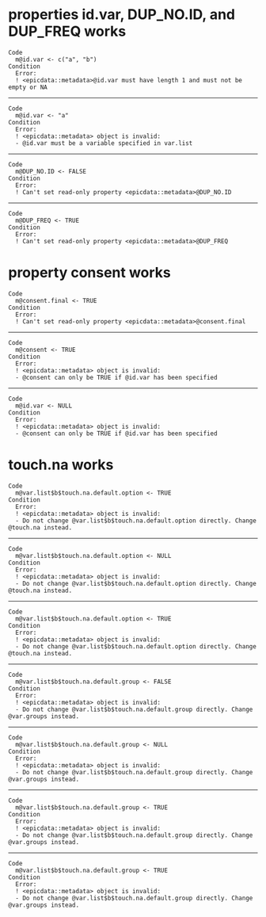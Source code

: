 # properties id.var, DUP_NO.ID, and DUP_FREQ works

    Code
      m@id.var <- c("a", "b")
    Condition
      Error:
      ! <epicdata::metadata>@id.var must have length 1 and must not be empty or NA

---

    Code
      m@id.var <- "a"
    Condition
      Error:
      ! <epicdata::metadata> object is invalid:
      - @id.var must be a variable specified in var.list

---

    Code
      m@DUP_NO.ID <- FALSE
    Condition
      Error:
      ! Can't set read-only property <epicdata::metadata>@DUP_NO.ID

---

    Code
      m@DUP_FREQ <- TRUE
    Condition
      Error:
      ! Can't set read-only property <epicdata::metadata>@DUP_FREQ

# property consent works

    Code
      m@consent.final <- TRUE
    Condition
      Error:
      ! Can't set read-only property <epicdata::metadata>@consent.final

---

    Code
      m@consent <- TRUE
    Condition
      Error:
      ! <epicdata::metadata> object is invalid:
      - @consent can only be TRUE if @id.var has been specified

---

    Code
      m@id.var <- NULL
    Condition
      Error:
      ! <epicdata::metadata> object is invalid:
      - @consent can only be TRUE if @id.var has been specified

# touch.na works

    Code
      m@var.list$b$touch.na.default.option <- TRUE
    Condition
      Error:
      ! <epicdata::metadata> object is invalid:
      - Do not change @var.list$b$touch.na.default.option directly. Change @touch.na instead.

---

    Code
      m@var.list$b$touch.na.default.option <- NULL
    Condition
      Error:
      ! <epicdata::metadata> object is invalid:
      - Do not change @var.list$b$touch.na.default.option directly. Change @touch.na instead.

---

    Code
      m@var.list$b$touch.na.default.option <- TRUE
    Condition
      Error:
      ! <epicdata::metadata> object is invalid:
      - Do not change @var.list$b$touch.na.default.option directly. Change @touch.na instead.

---

    Code
      m@var.list$b$touch.na.default.group <- FALSE
    Condition
      Error:
      ! <epicdata::metadata> object is invalid:
      - Do not change @var.list$b$touch.na.default.group directly. Change @var.groups instead.

---

    Code
      m@var.list$b$touch.na.default.group <- NULL
    Condition
      Error:
      ! <epicdata::metadata> object is invalid:
      - Do not change @var.list$b$touch.na.default.group directly. Change @var.groups instead.

---

    Code
      m@var.list$b$touch.na.default.group <- TRUE
    Condition
      Error:
      ! <epicdata::metadata> object is invalid:
      - Do not change @var.list$b$touch.na.default.group directly. Change @var.groups instead.

---

    Code
      m@var.list$b$touch.na.default.group <- TRUE
    Condition
      Error:
      ! <epicdata::metadata> object is invalid:
      - Do not change @var.list$b$touch.na.default.group directly. Change @var.groups instead.

